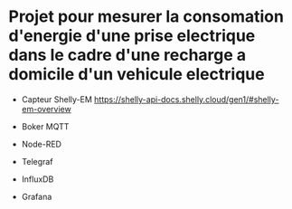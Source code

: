 # Projet pour mesurer la consomation d'energie d'une prise electrique dans le cadre d'une recharge a domicile d'un vehicule electrique

* Capteur Shelly-EM https://shelly-api-docs.shelly.cloud/gen1/#shelly-em-overview

* Boker MQTT
* Node-RED
* Telegraf
* InfluxDB
* Grafana
